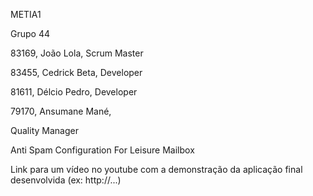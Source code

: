 ﻿METIA1



Grupo 44



83169, João Lola, Scrum Master

83455, Cedrick Beta, Developer

81611, Délcio Pedro, Developer

79170, Ansumane Mané, 

Quality Manager

Anti Spam Configuration For Leisure Mailbox



Link para um vídeo no youtube com a demonstração da aplicação final desenvolvida (ex: http://...)

